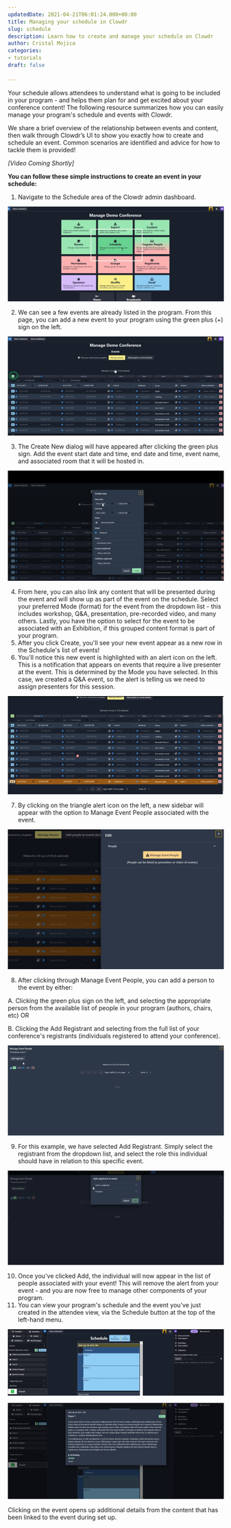 ```yaml
---
updatedDate: 2021-04-21T06:01:24.000+00:00
title: Managing your schedule in Clowdr
slug: schedule
description: Learn how to create and manage your schedule on Clowdr
author: Cristal Mojica
categories:
- tutorials
draft: false

---
```

Your schedule allows attendees to understand what is going to be included in your program - and helps them plan for and get excited about your conference content! The following resource summarizes how you can easily manage your program's schedule and events with Clowdr.

We share a brief overview of the relationship between events and content, then walk through Clowdr’s UI to show you exactly how to create and schedule an event. Common scenarios are identified and advice for how to tackle them is provided!

_\[Video Coming Shortly\]_

**You can follow these simple instructions to create an event in your schedule:**

1. Navigate to the Schedule area of the Clowdr admin dashboard.

![](/images/schedule-1.jpg)

2. We can see a few events are already listed in the program. From this page, you can add a new event to your program using the green plus (+) sign on the left.

![](/images/schedule-2.jpg)

3. The Create New dialog will have appeared after clicking the green plus sign. Add the event start date and time, end date and time, event name, and associated room that it will be hosted in.

![](/images/schedule-3.jpg)

4. From here, you can also link any content that will be presented during the event and will show up as part of the event on the schedule. Select your preferred Mode (format) for the event from the dropdown list - this includes workshop, Q&A, presentation, pre-recorded video, and many others.  Lastly, you have the option to select for the event to be associated with an Exhibition, if this grouped content format is part of your program.
5. After you click Create, you'll see your new event appear as a new row in the Schedule's list of events!
6. You'll notice this new event is highlighted with an alert icon on the left.  This is a notification that appears on events that require a live presenter at the event. This is determined by the Mode you have selected. In this case, we created a Q&A event, so the alert is telling us we need to assign presenters for this session.

![](/images/schedule-4.jpg)

7. By clicking on the triangle alert icon on the left, a new sidebar will appear with the option to Manage Event People associated with the event.

![](/images/schedule-5.jpg)

8. After clicking through Manage Event People, you can add a person to the event by either:

A. Clicking the green plus sign on the left, and selecting the appropriate person from the available list of people in your program (authors, chairs, etc) OR

B. Clicking the Add Registrant and selecting from the full list of your conference's registrants (individuals registered to attend your conference).

![](/images/schedule-6.jpg)

9. For this example, we have selected Add Registrant. Simply select the registrant from the dropdown list, and select the role this individual should have in relation to this specific event.

![](/images/schedule-7.jpg)

10. Once you've clicked Add, the individual will now appear in the list of people associated with your event! This will remove the alert from your event - and you are now free to manage other components of your program.
11. You can view your program's schedule and the event you've just created in the attendee view, via the Schedule button at the top of the left-hand menu.

![](/images/schedule-11.jpg)

![](/images/schedule-10.jpg)

Clicking on the event opens up additional details from the content that has been linked to the event during set up.